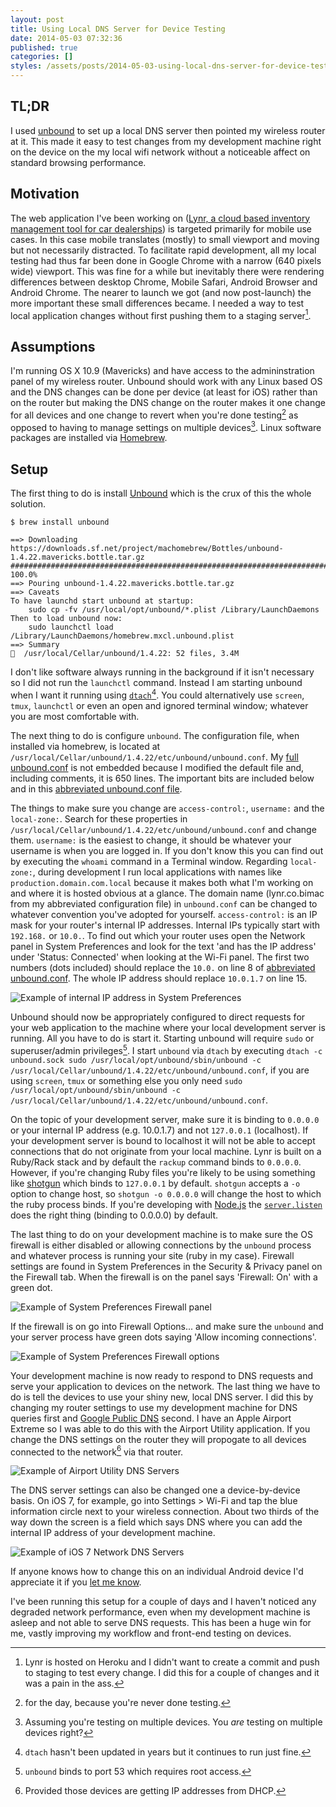 ```yaml
---
layout: post
title: Using Local DNS Server for Device Testing
date: 2014-05-03 07:32:36
published: true
categories: []
styles: /assets/posts/2014-05-03-using-local-dns-server-for-device-testing/style.css
---
```


## TL;DR

I used [unbound][unbound] to set up a local DNS server then pointed my wireless router at it. This made it easy to test changes from my development machine right on the device on the my local wifi network without a noticeable affect on standard browsing performance.

## Motivation

The web application I've been working on ([Lynr, a cloud based inventory management tool for car dealerships][lynr]) is targeted primarily for mobile use cases. In this case mobile translates (mostly) to small viewport and moving but not necessarily distracted. To facilitate rapid development, all my local testing had thus far been done in Google Chrome with a narrow (640 pixels wide) viewport. This was fine for a while but inevitably there were rendering differences between desktop Chrome, Mobile Safari, Android Browser and Android Chrome. The nearer to launch we got (and now post-launch) the more important these small differences became. I needed a way to test local application changes without first pushing them to a staging server[^1].

## Assumptions

I'm running OS X 10.9 (Mavericks) and have access to the admininstration panel of my wireless router. Unbound should work with any Linux based OS and the DNS changes can be done per device (at least for iOS) rather than on the router but making the DNS change on the router makes it one change for all devices and one change to revert when you're done testing[^2] as opposed to having to manage settings on multiple devices[^3]. Linux software packages are installed via [Homebrew][homebrew].

## Setup

The first thing to do is install [Unbound][unbound] which is the crux of this the whole solution.

	$ brew install unbound
	
	==> Downloading https://downloads.sf.net/project/machomebrew/Bottles/unbound-1.4.22.mavericks.bottle.tar.gz
	######################################################################## 100.0%
	==> Pouring unbound-1.4.22.mavericks.bottle.tar.gz
	==> Caveats
	To have launchd start unbound at startup:
    	sudo cp -fv /usr/local/opt/unbound/*.plist /Library/LaunchDaemons
	Then to load unbound now:
	    sudo launchctl load /Library/LaunchDaemons/homebrew.mxcl.unbound.plist
	==> Summary
	🍺  /usr/local/Cellar/unbound/1.4.22: 52 files, 3.4M
	
I don't like software always running in the background if it isn't necessary so I did not run the `launchctl` command. Instead I am starting unbound when I want it running using [`dtach`][dtach][^4]. You could alternatively use `screen`, `tmux`, `launchctl` or even an open and ignored terminal window; whatever you are most comfortable with.

The next thing to do is configure `unbound`. The configuration file, when installed via homebrew, is located at `/usr/local/Cellar/unbound/1.4.22/etc/unbound/unbound.conf`. My [full unbound.conf][unbound.conf] is not embedded because I modified the default file and, including comments, it is 650 lines. The important bits are included below and in this [abbreviated unbound.conf file][unbound.conf.abbr].

<script src="https://gist.github.com/bryanjswift/2f31ace15bbfffea0ae3.js?file=abbreviated-unbound.conf"></script>

The things to make sure you change are `access-control:`, `username:` and the `local-zone:`. Search for these properties in `/usr/local/Cellar/unbound/1.4.22/etc/unbound/unbound.conf` and change them. `username:` is the easiest to change, it should be whatever your username is when you are logged in. If you don't know this you can find out by executing the `whoami` command in a Terminal window. Regarding `local-zone:`, during development I run local applications with names like `production.domain.com.local` because it makes both what I'm working on and where it is hosted obvious at a glance. The domain name (lynr.co.bimac from my abbreviated configuration file) in `unbound.conf` can be changed to whatever convention you've adopted for yourself. `access-control:` is an IP mask for your router's internal IP addresses. Internal IPs typically start with `192.168.` or `10.0.`. To find out which your router uses open the Network panel in System Preferences and look for the text 'and has the IP address' under 'Status: Connected' when looking at the Wi-Fi panel. The first two numbers (dots included) should replace the `10.0.` on line 8 of [abbreviated unbound.conf][unbound.conf.abbr]. The whole IP address should replace `10.0.1.7` on line 15.

![Example of internal IP address in System Preferences](/assets/posts/2014-05-03-using-local-dns-server-for-device-testing/system-preferences-network-internalip.png)

Unbound should now be appropriately configured to direct requests for your web application to the machine where your local development server is running. All you have to do is start it. Starting unbound will require `sudo` or superuser/admin privileges[^5]. I start `unbound` via `dtach` by executing `dtach -c unbound.sock sudo /usr/local/opt/unbound/sbin/unbound -c /usr/local/Cellar/unbound/1.4.22/etc/unbound/unbound.conf`, if you are using `screen`, `tmux` or something else you only need `sudo /usr/local/opt/unbound/sbin/unbound -c /usr/local/Cellar/unbound/1.4.22/etc/unbound/unbound.conf`.

On the topic of your development server, make sure it is binding to `0.0.0.0` or your internal IP address (e.g. 10.0.1.7) and not `127.0.0.1` (localhost). If your development server is bound to localhost it will not be able to accept connections that do not originate from your local machine. Lynr is built on a Ruby/Rack stack and by default the `rackup` command binds to `0.0.0.0`. However, if you're changing Ruby files you're likely to be using something like [shotgun][shotgun] which binds to `127.0.0.1` by default. `shotgun` accepts a `-o` option to change host, so `shotgun -o 0.0.0.0` will change the host to which the ruby process binds. If you're developing with [Node.js][node] the [`server.listen`][node.server.listen] does the right thing (binding to 0.0.0.0) by default.

The last thing to do on your development machine is to make sure the OS firewall is either disabled or allowing connections by the `unbound` process and whatever process is running your site (ruby in my case). Firewall settings are found in System Preferences in the Security & Privacy panel on the Firewall tab. When the firewall is on the panel says 'Firewall: On' with a green dot.

![Example of System Preferences Firewall panel](/assets/posts/2014-05-03-using-local-dns-server-for-device-testing/system-preferences-security-firewall.png)

If the firewall is on go into Firewall Options... and make sure the `unbound` and your server process have green dots saying 'Allow incoming connections'.

![Example of System Preferences Firewall options](/assets/posts/2014-05-03-using-local-dns-server-for-device-testing/system-preferences-security-firewall-options.png)

Your development machine is now ready to respond to DNS requests and serve your application to devices on the network. The last thing we have to do is tell the devices to use your shiny new, local DNS server. I did this by changing my router settings to use my development machine for DNS queries first and [Google Public DNS][googledns] second. I have an Apple Airport Extreme so I was able to do this with the Airport Utility application. If you change the DNS settings on the router they will propogate to all devices connected to the network[^6] via that router.

![Example of Airport Utility DNS Servers](/assets/posts/2014-05-03-using-local-dns-server-for-device-testing/router-dns-settings.png)

The DNS server settings can also be changed one a device-by-device basis. On iOS 7, for example, go into Settings > Wi-Fi and tap the blue information circle next to your wireless connection. About two thirds of the way down the screen is a field which says DNS where you can add the internal IP address of your development machine.

![Example of iOS 7 Network DNS Servers](/assets/posts/2014-05-03-using-local-dns-server-for-device-testing/settings-wifi-network.png)

If anyone knows how to change this on an individual Android device I'd appreciate it if you [let me know](mailto:mail@bryanwrit.es).

I've been running this setup for a couple of days and I haven't noticed any degraded network performance, even when my development machine is asleep and not able to serve DNS requests. This has been a huge win for me, vastly improving my workflow and front-end testing on devices.



[dtach]: http://dtach.sourceforge.net
[googledns]: https://developers.google.com/speed/public-dns/
[homebrew]: http://brew.sh
[lynr]: https://www.lynr.co
[node]: http://nodejs.org
[node.server.listen]: http://nodejs.org/api/http.html#http_server_listen_port_hostname_backlog_callback
[shotgun]: https://github.com/rtomayko/shotgun
[unbound]: http://unbound.net
[unbound.conf]: /assets/posts/2014-05-03-using-local-dns-server-for-device-testing/unbound.conf
[unbound.conf.abbr]: /assets/posts/2014-05-03-using-local-dns-server-for-device-testing/abbreviated-unbound.conf

[^1]: Lynr is hosted on Heroku and I didn't want to create a commit and push to staging to test every change. I did this for a couple of changes and it was a pain in the ass.
[^2]: for the day, because you're never done testing.
[^3]: Assuming you're testing on multiple devices. You *are* testing on multiple devices right?
[^4]: `dtach` hasn't been updated in years but it continues to run just fine.
[^5]: `unbound` binds to port 53 which requires root access.
[^6]: Provided those devices are getting IP addresses from DHCP.
